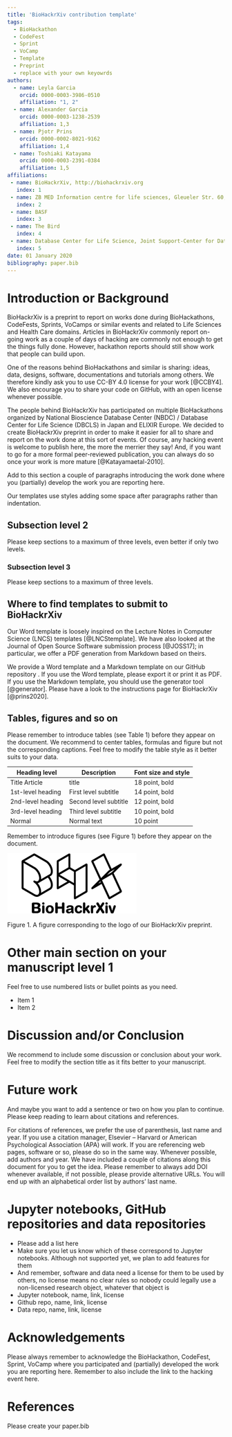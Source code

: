 ```yaml
---
title: 'BioHackrXiv contribution template'
tags:
  - BioHackathon
  - CodeFest
  - Sprint
  - VoCamp
  - Template
  - Preprint
  - replace with your own keyowrds
authors:
  - name: Leyla Garcia
    orcid: 0000-0003-3986-0510
    affiliation: "1, 2"
  - name: Alexander Garcia
    orcid: 0000-0003-1238-2539
    affiliation: 1,3
  - name: Pjotr Prins
    orcid: 0000-0002-8021-9162
    affiliation: 1,4
  - name: Toshiaki Katayama
    orcid: 0000-0003-2391-0384
    affiliation: 1,5    
affiliations:
 - name: BioHackrXiv, http://biohackrxiv.org
   index: 1
 - name: ZB MED Information centre for life sciences, Gleueler Str. 60, 50931 Cologne, Germany
   index: 2
 - name: BASF
   index: 3
 - name: The Bird
   index: 4
 - name: Database Center for Life Science, Joint Support-Center for Data Science Research, Research Organization of Information and Systems, Yata 1111, Mishima, Shizuoka, Japan
   index: 5
date: 01 January 2020
bibliography: paper.bib
---
```


# Introduction or Background

BioHackrXiv is a preprint to report on works done during BioHackathons, CodeFests, Sprints, VoCamps or similar events and related to Life Sciences and Health Care domains. Articles in BioHackrXiv commonly report on-going work as a couple of days of hacking are commonly not enough to get the things fully done. However, hackathon reports should still show work that people can build upon.

One of the reasons behind BioHackathons and similar is sharing: ideas, data, designs, software, documentations and tutorials among others. We therefore kindly ask you to use CC-BY 4.0 license for your work [@CCBY4].  We also encourage you to share your code on GitHub, with an open license whenever possible.

The people behind BioHackrXiv has participated on multiple BioHackathons organized by National Bioscience Database Center (NBDC) / Database Center for Life Science (DBCLS) in Japan and ELIXIR Europe. We decided to create BioHackrXiv preprint in order to make it easier for all to share and report on the work done at this sort of events. Of course, any hacking event is welcome to publish here, the more the merrier they say! And, if you want to go for a more formal peer-reviewed publication, you can always do so once your work is more mature [@Katayamaetal-2010].

Add to this section a couple of paragraphs introducing the work done where you (partially) develop the work you are reporting here. 

Our templates use styles adding some space after paragraphs rather than indentation.

## Subsection level 2

Please keep sections to a maximum of three levels, even better if only two levels.

### Subsection level 3

Please keep sections to a maximum of three levels.

## Where to find templates to submit to BioHackrXiv

Our Word template is loosely inspired on the Lecture Notes in Computer Science (LNCS) templates [@LNCStemplate]. We have also looked at the Journal of Open Source Software submission process [@JOSS17]; in particular, we offer a PDF generation from Markdown based on theirs. 

We provide a Word template and a Markdown template on our GitHub repository <TODO link to GitHub repo>. If you use the Word template, please export it or print it as PDF. If you use the Markdown template, you should use the generator tool [@generator]. Please have a look to the instructions page for BioHackrXiv [@prins2020].  


## Tables, figures and so on

Please remember to introduce tables (see Table 1) before they appear on the document. We recommend to center tables, formulas and figure but not the corresponding captions. Feel free to modify the table style as it better suits to your data.

Heading level	| Description	| Font size and style |
---------- | ---------- | ---------- |
Title	Article | title	| 18 point, bold |
1st-level heading	| First level subtitle	| 14 point, bold |
2nd-level heading	| Second level subtitle	| 12 point, bold | 
3rd-level heading	| Third level subtitle | 10 point, bold |
Normal |	Normal text |	10 point



Remember to introduce figures (see Figure 1) before they appear on the document. 

![BioHackrXiv](./biohackrxiv.png)

Figure 1. A figure corresponding to the logo of our BioHackrXiv preprint.

# Other main section on your manuscript level 1

Feel free to use numbered lists or bullet points as you need.
* Item 1
* Item 2

# Discussion and/or Conclusion

We recommend to include some discussion or conclusion about your work. Feel free to modify the section title as it fits better to your manuscript.

# Future work

And maybe you want to add a sentence or two on how you plan to continue. Please keep reading to learn about citations and references.

For citations of references, we prefer the use of parenthesis, last name and year. If you use a citation manager, Elsevier – Harvard or American Psychological Association (APA) will work. If you are referencing web pages, software or so, please do so in the same way. Whenever possible, add authors and year. We have included a couple of citations along this document for you to get the idea. Please remember to always add DOI whenever available, if not possible, please provide alternative URLs. You will end up with an alphabetical order list by authors’ last name.

# Jupyter notebooks, GitHub repositories and data repositories

* Please add a list here
* Make sure you let us know which of these correspond to Jupyter notebooks. Although not supported yet, we plan to add features for them
* And remember, software and data need a license for them to be used by others, no license means no clear rules so nobody could legally use a non-licensed research object, whatever that object is
* Jupyter notebook, name, link, license
* Github repo, name, link, license
* Data repo, name, link, license

# Acknowledgements

Please always remember to acknowledge the BioHackathon, CodeFest, Sprint, VoCamp where you participated and (partially) developed the work you are reporting here. Remember to also include the link to the hacking event here.


# References

Please create your paper.bib